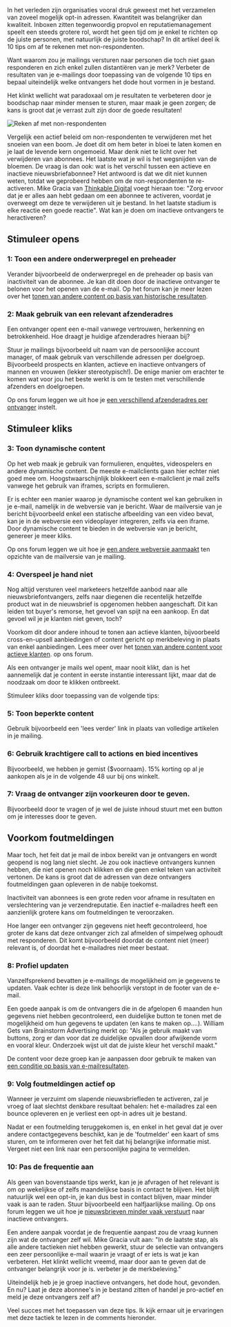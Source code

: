 In het verleden zijn organisaties vooral druk geweest met het verzamelen
van zoveel mogelijk opt-in adressen. Kwantiteit was belangrijker dan
kwaliteit. Inboxen zitten tegenwoordig propvol en reputatiemanagement
speelt een steeds grotere rol, wordt het geen tijd om je enkel te
richten op de juiste personen, met natuurlijk de juiste boodschap? In
dit artikel deel ik 10 tips om af te rekenen met non-respondenten.

Want waarom zou je mailings versturen naar personen die toch niet gaan
responderen en zich enkel zullen distantiëren van je merk? Verbeter de
resultaten van je e-mailings door toepassing van de volgende 10 tips en
bepaal uiteindelijk welke ontvangers het dode hout vormen in je bestand.

Het klinkt wellicht wat paradoxaal om je resultaten te verbeteren door
je boodschap naar minder mensen te sturen, maar maak je geen zorgen; de
kans is groot dat je verrast zult zijn door de goede resultaten!

![Reken af met
non-respondenten](../images/Copernica-RekenAfMetNon-Respondenten.jpg "Reken af met non-respondenten")

Vergelijk een actief beleid om non-respondenten te verwijderen met het
snoeien van een boom. Je doet dit om hem beter in bloei te laten komen
en je laat de levende kern ongemoeid. Maar denk niet te licht over het
verwijderen van abonnees. Het laatste wat je wil is het wegsnijden van
de bloemen. De vraag is dan ook: wat is het verschil tussen een actieve
en inactieve nieuwsbriefabonnee? Het antwoord is dat we dit niet kunnen
weten, totdat we geprobeerd hebben om de non-respondenten te
re-activeren. Mike Gracia van [Thinkable
Digital](https://www.copernica.com/en/partners/profile/7099458/thinkable-digital "Copernica partner Thinkable Digital")
voegt hieraan toe: "Zorg ervoor dat je er alles aan hebt gedaan om een
abonnee te activeren, voordat je overweegt om deze te verwijderen uit je
bestand. In het laatste stadium is elke reactie een goede reactie". Wat
kan je doen om inactieve ontvangers te heractiveren?

Stimuleer opens
---------------

### 1: Toon een andere onderwerpregel en preheader

Verander bijvoorbeeld de onderwerpregel en de preheader op basis van
inactiviteit van de abonnee. Je kan dit doen door de inactieve ontvanger
te belonen voor het openen van de e-mail. Op het forum kan je meer lezen
over het [tonen van andere content op basis van historische
resultaten](https://www.copernica.com/nl/forum/topic/76 "Andere inhoud tonen op basis van historische resultaten").

### 2: Maak gebruik van een relevant afzenderadres

Een ontvanger opent een e-mail vanwege vertrouwen, herkenning en
betrokkenheid. Hoe draagt je huidige afzenderadres hieraan bij?

Stuur je mailings bijvoorbeeld uit naam van de persoonlijke account
manager, of maak gebruik van verschillende adressen per doelgroep.
Bijvoorbeeld prospects en klanten, actieve en inactieve ontvangers of
mannen en vrouwen (lekker stereotypisch!). De enige manier om erachter
te komen wat voor jou het beste werkt is om te testen met verschillende
afzenders en doelgroepen.

Op ons forum leggen we uit hoe je [een verschillend afzenderadres per
ontvanger](https://www.copernica.com/nl/forum/topic/77 "Een verschillend afzenderadres per ontvanger")
instelt.

Stimuleer kliks
---------------

### 3: Toon dynamische content

Op het web maak je gebruik van formulieren, enquêtes, videospelers en
andere dynamische content. De meeste e-mailclients gaan hier echter niet
goed mee om. Hoogstwaarschijnlijk blokkeert een e-mailclient je mail
zelfs vanwege het gebruik van iframes, scripts en formulieren.

Er is echter een manier waarop je dynamische content wel kan gebruiken
in je e-mail, namelijk in de webversie van je bericht. Waar de
mailversie van je bericht bijvoorbeeld enkel een statische afbeelding
van een video bevat, kan je in de webversie een videoplayer integreren,
zelfs via een iframe. Door dynamische content te bieden in de webversie
van je bericht, genereer je meer kliks.

Op ons forum leggen we uit hoe je [een andere webversie
aanmaakt](https://www.copernica.com/nl/forum/topic/78 "Gebruik maken van interactieve inhoud in je mailing")
ten opzichte van de mailversie van je mailing.

### 4: Overspeel je hand niet

Nog altijd versturen veel marketeers hetzelfde aanbod naar alle
nieuwsbriefontvangers, zelfs naar diegenen die recentelijk hetzelfde
product wat in de nieuwsbrief is opgenomen hebben aangeschaft. Dit kan
leiden tot buyer's remorse, het gevoel van spijt na een aankoop. En dat
gevoel wil je je klanten niet geven, toch?

Voorkom dit door andere inhoud te tonen aan actieve klanten,
bijvoorbeeld cross-en-upsell aanbiedingen of content gericht op
merkbeleving in plaats van enkel aanbiedingen. Lees meer over het [tonen
van andere content voor actieve
klanten](https://www.copernica.com/nl/forum/topic/76 "Andere inhoud tonen op basis van historische resultaten").
op ons forum.

Als een ontvanger je mails wel opent, maar nooit klikt, dan is het
aannemelijk dat je content in eerste instantie interessant lijkt, maar
dat de noodzaak om door te klikken ontbreekt.

Stimuleer kliks door toepassing van de volgende tips:

### 5: Toon beperkte content

Gebruik bijvoorbeeld een 'lees verder' link in plaats van volledige
artikelen in je mailing.

### 6: Gebruik krachtigere call to actions en bied incentives

Bijvoorbeeld, we hebben je gemist {\$voornaam}. 15% korting op al je
aankopen als je in de volgende 48 uur bij ons winkelt.

### 7: Vraag de ontvanger zijn voorkeuren door te geven.

Bijvoorbeeld door te vragen of je wel de juiste inhoud stuurt met een
button om je interesses door te geven.

Voorkom foutmeldingen
---------------------

Maar toch, het feit dat je mail de inbox bereikt van je ontvangers en
wordt geopend is nog lang niet slecht. Je zou ook inactieve ontvangers
kunnen hebben, die niet openen noch klikken en die geen enkel teken van
activiteit vertonen. De kans is groot dat de adressen van deze
ontvangers foutmeldingen gaan opleveren in de nabije toekomst.

Inactiviteit van abonnees is een grote reden voor afname in resultaten
en verslechtering van je verzendreputatie. Een inactief e-mailadres
heeft een aanzienlijk grotere kans om foutmeldingen te veroorzaken.

Hoe langer een ontvanger zijn gegevens niet heeft gecontroleerd, hoe
groter de kans dat deze ontvanger zich zal afmelden of simpelweg ophoudt
met responderen. Dit komt bijvoorbeeld doordat de content niet (meer)
relevant is, of doordat het e-mailadres niet meer bestaat.

### 8: Profiel updaten

Vanzelfsprekend bevatten je e-mailings de mogelijkheid om je gegevens te
updaten. Vaak echter is deze link behoorlijk verstopt in de footer van
de e-mail.

Een goede aanpak is om de ontvangers die in de afgelopen 6 maanden hun
gegevens niet hebben gecontroleerd, een duidelijke button te tonen met
de mogelijkheid om hun gegevens te updaten (en kans te maken op....).
William Gets van Brainstorm Advertising merkt op: "Als je gebruik maakt
van buttons, zorg er dan voor dat ze duidelijke opvallen door afwijkende
vorm en vooral kleur. Onderzoek wijst uit dat de juiste kleur het
verschil maakt."

De content voor deze groep kan je aanpassen door gebruik te maken van
[een conditie op basis van
e-mailresultaten](https://www.copernica.com/en/forum/topic/71 "using a condition on emailing results").

### 9: Volg foutmeldingen actief op

Wanneer je verzuimt om slapende nieuwsbriefleden te activeren, zal je
vroeg of laat slechtst denkbare resultaat behalen: het e-mailadres zal
een bounce opleveren en je verliest een opt-in adres uit je bestand.

Nadat er een foutmelding teruggekomen is, en enkel in het geval dat je
over andere contactgegevens beschikt, kan je de 'foutmelder' een kaart
of sms sturen, om te informeren over het feit dat hij belangrijke
informatie mist. Vergeet niet een link naar een persoonlijke pagina te
vermelden.

### 10: Pas de frequentie aan

Als geen van bovenstaande tips werkt, kan je je afvragen of het relevant
is om op wekelijkse of zelfs maandelijkse basis in contact te blijven.
Het blijft natuurlijk wel een opt-in, je kan dus best in contact
blijven, maar minder vaak is aan te raden. Stuur bijvoorbeeld een
halfjaarlijkse mailing. Op ons forum leggen we uit hoe je [nieuwsbrieven
minder vaak
verstuurt](https://www.copernica.com/nl/forum/topic/79 "mailfrequentie aanpassen per groep")
naar inactieve ontvangers.

Een andere aanpak voordat je de frequentie aanpast zou de vraag kunnen
zijn wat de ontvanger zelf wil. Mike Gracia vult aan: "In de laatste
stap, als alle andere tactieken niet hebben gewerkt, stuur de selectie
van ontvangers een zeer persoonlijke e-mail waarin je vraagt of er iets
is wat je kan verbeteren. Het klinkt wellicht vreemd, maar door aan te
geven dat de ontvanger belangrijk voor je is. verbeter je de
merkbeleving."

Uiteindelijk heb je je groep inactieve ontvangers, het dode hout,
gevonden. En nu? Laat je deze abonnee's in je bestand zitten of handel
je pro-actief en meld je deze ontvangers zelf af?

Veel succes met het toepassen van deze tips. Ik kijk ernaar uit je
ervaringen met deze tactiek te lezen in de comments hieronder.
